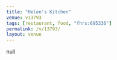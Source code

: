 ```yaml
---
title: "Helen's Kitchen"
venue: v13793
tags: [restaurant, food, "fhrs:695336"]
permalink: /v/13793/
layout: venue
---
```

null